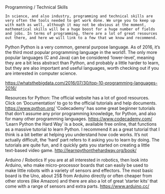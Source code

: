Programming / Technical Skills

    In science, and also industry, programming and technical skills are very often the tools needed to get work done. We urge you to keep up with math as well, although it may not be obvious at the moment, mathematical skills will be a huge boost for a huge number of fields and jobs. In terms of programming, there are a lot of great resources out there, and here we will link to a few that we know and recommend.

Python
    Python is a very common, general purpose language. As of 2016, it’s the third most popular programming language in the world1. The only more popular languages (C and Java) can be considered ‘lower-level’, meaning they are a bit less abstract than Python, and probably a little harder to learn, but they are also important and useful languages, worth checking out if you are interested in computer science.

https://whatsthebigdata.com/2016/07/30/top-10-programming-languages-2016/

Resources for Python:
The official website has a lot of good resources. Click on ‘Documentation’ to go to the official tutorials and help documents.
https://www.python.org/
‘Codecademy’ has some great beginner tutorials that don’t assume any prior programming knowledge, for Python, and also for many other programming languages.
https://www.codecademy.com/
‘Learn Python the Hard Way’ is a book, available free online, that functions as a massive tutorial to learn Python. I recommend it as a great tutorial that I think is a bit better at helping you understand how code works. It’s not actually difficult, the ‘hard’ part refers to it asking you to learn by doing. The tutorials are quite fun, and it quickly gets you started on creating a little text-based video game.
http://learnpythonthehardway.org/book/

Arduino / Robotics
If you are at all interested in robotics, then look into Arduino, who make micro-processor boards that can easily be used to make little robots with a variety of sensors and effectors. The most basic board is the Uno, about 25$ from Arduino directly or often cheaper from other stores (like Amazon) and there are also a lot of great ‘starter kits’ that come with a range of sensors and extra parts.
https://www.arduino.cc/
